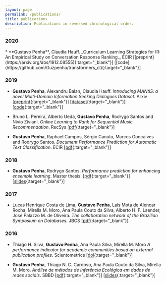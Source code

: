 ```yaml
---
layout: page
permalink: /publications/
title: publications
description: Publications in reversed chronological order.
---
```


<h3 class="year">2020</h3> 
* **Gustavo Penha**, Claudia Hauff. _Curriculum Learning Strategies for IR: An Empirical Study on Conversation Response Ranking._ ECIR [[preprint](https://arxiv.org/abs/1912.08555){:target="_blank"}] [[code](https://github.com/Guzpenha/transformers_cl){:target="_blank"}]


<h3 class="year">2019</h3> 

* **Gustavo Penha**, Alexandru Balan, Claudia Hauff. _Introducing MANtIS: a novel Multi-Domain Information Seeking Dialogues Dataset._ Arxiv [[preprint](https://arxiv.org/abs/1912.04639){:target="_blank"}] [[dataset](https://guzpenha.github.io/MANtIS/){:target="_blank"}] [[code](https://github.com/Guzpenha/MANtIS){:target="_blank"}]

* Bruno L. Pereira, Alberto Ueda, **Gustavo Penha**, Rodrygo Santos and Nivio Ziviani. _Online Learning to Rank for Sequential Music Recommendation_. RecSys [[pdf](https://homepages.dcc.ufmg.br/~rodrygo/wp-content/papercite-data/pdf/pereira2019recsys.pdf){:target="_blank"}]

* **Gustavo Penha**, Raphael Campos, Sérgio Canuto, Marcos Goncalves and Rodrygo Santos. _Document Performance Prediction for Automatic Text Classification_. ECIR [[pdf](https://homepages.dcc.ufmg.br/~rodrygo/wp-content/papercite-data/pdf/penha2019ecir.pdf){:target="_blank"}]


<h3 class="year">2018</h3> 

* **Gustavo Penha**, Rodrygo Santos. _Performance prediction for enhancing ensemble learning_. Master thesis. [[pdf](https://drive.google.com/open?id=1ScGA8EASeQbJvOLXJTBY77_zJNF0kspx){:target="_blank"}] [[slides](https://drive.google.com/open?id=1aCY-3ugo3EcGvM3X1gtYPMDdoal1GNNq){:target="_blank"}]


<h3 class="year">2017</h3> 

* Lucas Henrique Costa de Lima, **Gustavo Penha**, Laís Mota de Alencar Rocha, Mirella M. Moro, Ana Paula Couto da Silva, Alberto H. F. Laender, José Palazzo M. de Oliveira. _The collaboration network of the Brazilian Symposium on Databases_. JBCS [[pdf](https://link.springer.com/content/pdf/10.1186%2Fs13173-017-0059-6.pdf){:target="_blank"}]


<h3 class="year">2016</h3> 

* Thiago H. Silva, **Gustavo Penha**, Ana Paula Silva, Mirella M. Moro _A performance indicator for academic communities based on external publication profiles_. Scientometrics [[doi](https://dl.acm.org/citation.cfm?id=2944213.2944254){:target="_blank"}]

* **Gustavo Penha**, Thiago N. C. Cardoso, Ana Paula Couto da Silva, Mirella M. Moro. _Análise de métodos de Inferência Ecológica em dados de redes sociais_. SBBD [[pdf](https://homepages.dcc.ufmg.br/~mirella/pdf/2016.SBBDshort.Penha.pdf){:target="_blank"}] [[slides](https://drive.google.com/open?id=0B62NkWYy1nrxYWVLOUNSLWZ5a2s){:target="_blank"}]
